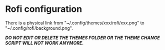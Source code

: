 # Rofi configuration

There is a physical link from "~/.config/themes/xxx/rofi/xxx.png" to "~/.config/rofi/background.png".

**_DO NOT EDIT OR DELETE THE THEMES FOLDER OR THE THEME CHANGE SCRIPT WILL NOT WORK ANYMORE._**
